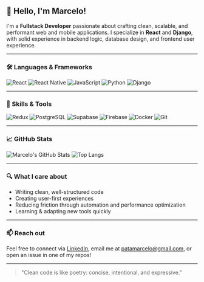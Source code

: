 
## 👋 Hello, I'm Marcelo!

I'm a **Fullstack Developer** passionate about crafting clean, scalable, and performant web and mobile applications. I specialize in **React** and **Django**, with solid experience in backend logic, database design, and frontend user experience.

---

### 🛠 Languages & Frameworks

![React](https://img.shields.io/badge/-React-61DAFB?style=flat&logo=react&logoColor=000)
![React Native](https://img.shields.io/badge/-React%20Native-61DAFB?style=flat&logo=react&logoColor=000)
![JavaScript](https://img.shields.io/badge/-JavaScript-F7DF1E?style=flat&logo=javascript&logoColor=000)
![Python](https://img.shields.io/badge/-Python-3776AB?style=flat&logo=python&logoColor=fff)
![Django](https://img.shields.io/badge/-Django-092E20?style=flat&logo=django&logoColor=fff)

---

### 🧠 Skills & Tools

![Redux](https://img.shields.io/badge/-Redux-764ABC?style=flat&logo=redux&logoColor=fff)
![PostgreSQL](https://img.shields.io/badge/-PostgreSQL-336791?style=flat&logo=postgresql&logoColor=fff)
![Supabase](https://img.shields.io/badge/-Supabase-3ECF8E?style=flat&logo=supabase&logoColor=000)
![Firebase](https://img.shields.io/badge/-Firebase-FFCA28?style=flat&logo=firebase&logoColor=000)
![Docker](https://img.shields.io/badge/-Docker-2496ED?style=flat&logo=docker&logoColor=fff)
![Git](https://img.shields.io/badge/-Git-F05032?style=flat&logo=git&logoColor=fff)

---

### 📈 GitHub Stats

![Marcelo's GitHub Stats](https://github-readme-stats.vercel.app/api?username=patamarcelo&show_icons=true&theme=radical)
![Top Langs](https://github-readme-stats.vercel.app/api/top-langs/?username=patamarcelo&layout=compact&theme=radical)

---

### 🔍 What I care about

- Writing clean, well-structured code  
- Creating user-first experiences  
- Reducing friction through automation and performance optimization  
- Learning & adapting new tools quickly

---

### 📫 Reach out

Feel free to connect via [LinkedIn](https://www.linkedin.com/in/patamarcelo), email me at [patamarcelo@gmail.com](mailto:patamarcelo@gmail.com), or open an issue in one of my repos!


---

> "Clean code is like poetry: concise, intentional, and expressive."
